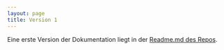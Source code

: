 ```yaml
---
layout: page
title: Version 1
---
```


Eine erste Version der Dokumentation liegt in der [Readme.md des Repos](https://github.com/cghartung/F07_Studiengaenge).
